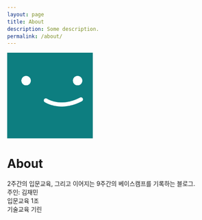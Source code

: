 ```yaml
---
layout: page
title: About
description: Some description.
permalink: /about/
---
```


<img class="img-rounded" src="/assets/img/uploads/profile.png" alt="Thiago Rossener" width="200">

# About

2주간의 입문교육, 그리고 이어지는 9주간의 베이스캠프를 기록하는 블로그.<br/>
주인: 김재민<br/>
입문교육 1조<br/>
기술교육 기린<br/>
